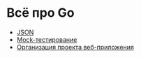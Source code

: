 # Всё про Go

- [JSON](./JSON)
- [Mock-тестирование](./Mock-тестирование)
- [Организация проекта веб-приложения](./CleanCode-Web)